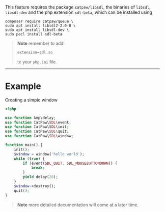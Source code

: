 This feature requires the package `catpaw/libsdl`, the binaries of `libsdl`, `libsdl-dev` and the php extension `sdl-beta`, which can be installed using<br/>
```
composer require catpaw/queue \
sudo apt install libsdl2-2.0-0 \
sudo apt install libsdl-dev \
sudo pecl install sdl-beta
```

> **Note** remember to add
> ```php
> extension=sdl.so
> ```
> to your `php.ini` file.

<hr/>

# Example

Creating a simple window

```php
<?php

use function Amp\delay;
use function CatPaw\SDL\event;
use function CatPaw\SDL\init;
use function CatPaw\SDL\quit;
use function CatPaw\SDL\window;

function main() {
    init();
    $window = window('hello world');   
    while (true) {
        if (event(SDL_QUIT, SDL_MOUSEBUTTONDOWN)) {
            break;
        }
        yield delay(20);
    }
    $window->destroy();
    quit();
}
```

> **Note** more detailed documentation will come at a later time.
